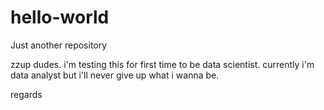# hello-world
Just another repository

zzup dudes. i'm testing this for first time to be data scientist. currently i'm data analyst but i'll never give up what i wanna be. 

regards
